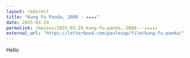 ```yaml
---
layout: redirect
title: "Kung Fu Panda, 2008 - ★★★★"
date: 2025-03-29
permalink: /movies/2025-03-29-kung-fu-panda,-2008---★★★★/
external_url: "https://letterboxd.com/pavlesap/film/kung-fu-panda/"
---
```

Hello
